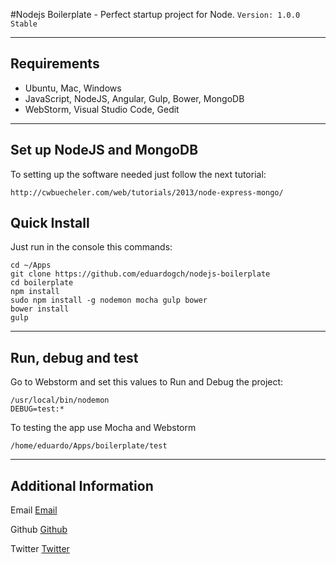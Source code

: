 #Nodejs Boilerplate - Perfect startup project for Node.
`Version: 1.0.0 Stable`

-----

## Requirements

* Ubuntu, Mac, Windows
* JavaScript, NodeJS, Angular, Gulp, Bower, MongoDB
* WebStorm, Visual Studio Code, Gedit

-----

## Set up NodeJS and MongoDB
To setting up the software needed just follow the next tutorial:

	http://cwbuecheler.com/web/tutorials/2013/node-express-mongo/

## Quick Install
Just run in the console this commands:

	cd ~/Apps
	git clone https://github.com/eduardogch/nodejs-boilerplate
	cd boilerplate
	npm install
	sudo npm install -g nodemon mocha gulp bower
	bower install
	gulp

-----

## Run, debug and test

Go to Webstorm and set this values to Run and Debug the project:
	
	/usr/local/bin/nodemon
	DEBUG=test:*


To testing the app use Mocha and Webstorm

	/home/eduardo/Apps/boilerplate/test

-----

## Additional Information

Email [Email](mailto:eduardo.gch@gmail.com)

Github [Github](https://github.com/eduardogch)

Twitter [Twitter](https://twitter.com/eduardochavira_)